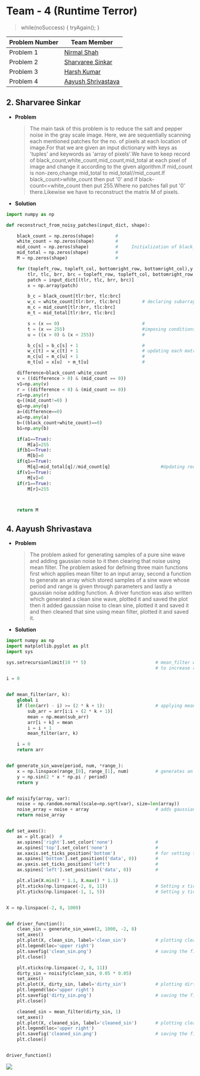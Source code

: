 # Team - 4 (Runtime Terror)
>while(noSuccess) {
        tryAgain();
}

|__Problem Number__|__Team Member__|
|------------------|---------------|
|Problem 1|[Nirmal Shah](https://github.com/nirmalshah123)|
|Problem 2|[Sharvaree Sinkar](https://github.com/sharvaree1921)|
|Problem 3|[Harsh Kumar](https://github.com/gautam32)|
|Problem 4|[Aayush Shrivastava](https://github.com/aayush2200)|

## 2. Sharvaree Sinkar
* __Problem__
    >The main task of this problem is to reduce the salt and pepper noise in the gray scale image.
    Here, we are sequentially scanning each mentioned patches for the no. of pixels at each location
    of image.For that we are given an input dictionary with keys as 'tuples' and keywords as 'array 
    of pixels'.We have to keep record of black_count,white_count,mid_count,mid_total at each pixel of 
    image and change it according to the given algorithm.If mid_count is non-zero,change mid_total to 
    mid_total//mid_count.If black_count>white_count then put '0' and if black-count<=white_count then
    put 255.Where no patches fall put '0' there.Likewise we have to reconstruct the matrix M of pixels.
    
* __Solution__
```python
import numpy as np

def reconstruct_from_noisy_patches(input_dict, shape):

    black_count = np.zeros(shape)        #
    white_count = np.zeros(shape)        #
    mid_count = np.zeros(shape)          #     Initialization of black_count,white_count,mid_count,mid_count,mid_total,M
    mid_total = np.zeros(shape)          #
    M = np.zeros(shape)                  #

    for (topleft_row, topleft_col, bottomright_row, bottomright_col),y in input_dict.items():  # no loop except this!
        tlr, tlc, brr, brc = topleft_row, topleft_col, bottomright_row, bottomright_col
        patch = input_dict[(tlr, tlc, brr, brc)]
        x = np.array(patch)

        b_c = black_count[tlr:brr, tlc:brc]        
        w_c = white_count[tlr:brr, tlc:brc]        # declaring subarrays according to patch
        m_c = mid_count[tlr:brr, tlc:brc]          
        m_t = mid_total[tlr:brr, tlc:brc]          

        s = (x == 0)                               #
        t = (x == 255)                             #imposing conditions
        u = ((x > 0) & (x < 255))                  #

        b_c[s] = b_c[s] + 1                        #
        w_c[t] = w_c[t] + 1                        # updating each matrix sequentially according to patch
        m_c[u] = m_c[u] + 1                        #
        m_t[u] = x[u]  + m_t[u]                    #

    difference=black_count-white_count
    v = ((difference > 0) & (mid_count == 0))
    v1=np.any(v)
    r = ((difference < 0) & (mid_count == 0))
    r1=np.any(r)
    q=((mid_count!=0) )
    q1=np.any(q)
    a=(difference==0)
    a1=np.any(a)
    b=((black_count+white_count)==0)
    b1=np.any(b)

    if(a1==True):
        M[a]=255
    if(b1==True):
        M[b]=0
    if(q1==True):
        M[q]=mid_total[q]//mid_count[q]                   #Updating reconstructed matrix M.
    if(v1==True):
        M[v]=0
    if(r1==True):
        M[r]=255



    return M
 ```

## 4. Aayush Shrivastava
* __Problem__
    >The problem asked for generating samples of a pure sine wave
    and adding gaussian noise to it then clearing that noise using
    mean filter. The problem asked for defining three main functions
    first which applies mean filter to an input array, second a function
    to generate an array which stored samples of a sine wave whose period
    and range is given through parameters and lastly a gaussian noise
    adding function. A driver function was also written which generated
    a clean sine wave, plotted it and saved the plot then it added gaussian
    noise to clean sine, plotted it and saved it and then cleaned that
    sine using mean filter, plotted it and saved it.

* __Solution__
```python
import numpy as np
import matplotlib.pyplot as plt
import sys

sys.setrecursionlimit(10 ** 5)                          # mean_filter was having too many recursions
                                                        # to increase recursion limit

i = 0


def mean_filter(arr, k):
    global i
    if (len(arr) - i) >= (2 * k + 1):                   # applying mean filter to the input array
        sub_arr = arr[i:i + (2 * k + 1)]
        mean = np.mean(sub_arr)
        arr[i + k] = mean
        i = i + 1
        mean_filter(arr, k)

    i = 0
    return arr


def generate_sin_wave(period, num, *range_):
    x = np.linspace(range_[0], range_[1], num)          # generates an array having samples of sine wave
    y = np.sin(2 * x * np.pi / period)
    return y


def noisify(array, var):
    noise = np.random.normal(scale=np.sqrt(var), size=len(array))
    noise_array = noise + array                         # adds gaussian noise to the array passed
    return noise_array


def set_axes():
    ax = plt.gca()  #
    ax.spines['right'].set_color('none')                #
    ax.spines['top'].set_color('none')                  #
    ax.xaxis.set_ticks_position('bottom')               # for setting the axes at origin
    ax.spines['bottom'].set_position(('data', 0))       #
    ax.yaxis.set_ticks_position('left')                 #
    ax.spines['left'].set_position(('data', 0))         #

    plt.xlim(X.min() * 1.1, X.max() * 1.1)
    plt.xticks(np.linspace(-2, 8, 11))                  # Setting x ticks
    plt.yticks(np.linspace(-1, 1, 5))                   # Setting y ticks


X = np.linspace(-2, 8, 1000)


def driver_function():
    clean_sin = generate_sin_wave(2, 1000, -2, 8)
    set_axes()
    plt.plot(X, clean_sin, label='clean_sin')           # plotting clean sin
    plt.legend(loc='upper right')
    plt.savefig('clean_sin.png')                        # saving the file
    plt.close()

    plt.xticks(np.linspace(-2, 8, 11))
    dirty_sin = noisify(clean_sin, 0.05 * 0.05)
    set_axes()
    plt.plot(X, dirty_sin, label='dirty_sin')           # plotting dirty sin
    plt.legend(loc='upper right')
    plt.savefig('dirty_sin.png')                        # saving the file
    plt.close()

    cleaned_sin = mean_filter(dirty_sin, 1)
    set_axes()
    plt.plot(X, cleaned_sin, label='cleaned_sin')       # plotting cleaned sin
    plt.legend(loc='upper right')
    plt.savefig('cleaned_sin.png')                      # saving the file
    plt.close()


driver_function()
```

![](https://github.com/MananKGarg/SOC_20_Virtual_Keyboard/blob/Team-4/Assignment%201/Team%204/meme.png)
